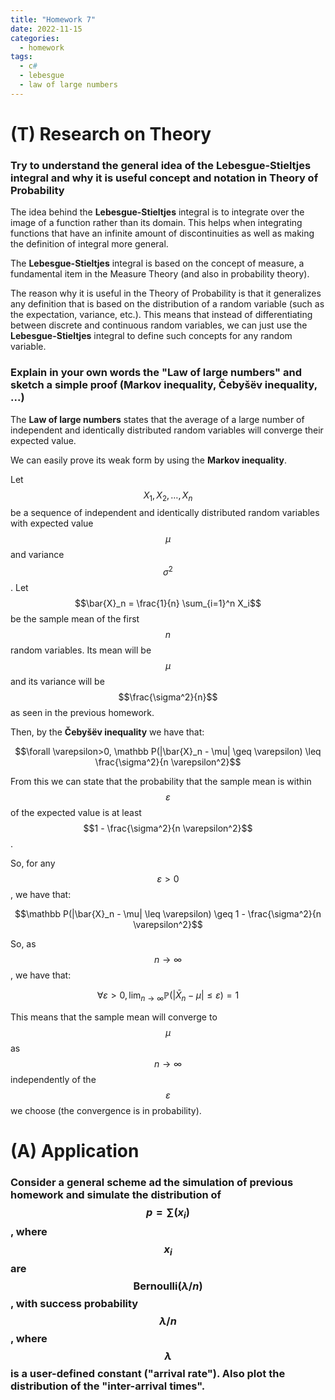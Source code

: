 ```yaml
---
title: "Homework 7"
date: 2022-11-15
categories:
  - homework
tags:
  - c#
  - lebesgue
  - law of large numbers
---
```

<script type="text/javascript" async src="https://cdnjs.cloudflare.com/ajax/libs/mathjax/2.7.1/MathJax.js?config=TeX-AMS-MML_HTMLorMML"></script>

# (T) Research on Theory
### Try to understand the general idea of the Lebesgue-Stieltjes integral and why it is useful concept and notation in Theory of Probability
The idea behind the **Lebesgue-Stieltjes** integral is to integrate over the image of a function rather than its domain. This helps when integrating functions that have an infinite amount of discontinuities as well as making the definition of integral more general.

The **Lebesgue-Stieltjes** integral is based on the concept of measure, a fundamental item in the Measure Theory (and also in probability theory).

The reason why it is useful in the Theory of Probability is that it generalizes any definition that is based on the distribution of a random variable (such as the expectation, variance, etc.). This means that instead of differentiating between discrete and continuous random variables, we can just use the **Lebesgue-Stieltjes** integral to define such concepts for any random variable.


### Explain in your own words the "Law of large numbers" and sketch a simple proof (Markov inequality, Čebyšëv inequality, ...)

The **Law of large numbers** states that the average of a large number of independent and identically distributed random variables will converge their expected value.

We can easily prove its weak form by using the **Markov inequality**.

Let $$X_1, X_2, \dots, X_n$$ be a sequence of independent and identically distributed random variables with expected value $$\mu$$ and variance $$\sigma^2$$. Let $$\bar{X}_n = \frac{1}{n} \sum_{i=1}^n X_i$$ be the sample mean of the first $$n$$ random variables. Its mean will be $$\mu$$ and its variance will be $$\frac{\sigma^2}{n}$$ as seen in the previous homework.


Then, by the **Čebyšëv inequality** we have that:

$$\forall \varepsilon>0, \mathbb P(|\bar{X}_n - \mu| \geq \varepsilon) \leq \frac{\sigma^2}{n \varepsilon^2}$$

From this we can state that the probability that the sample mean is within $$\varepsilon$$ of the expected value is at least $$1 - \frac{\sigma^2}{n \varepsilon^2}$$.

So, for any $$\varepsilon > 0$$, we have that:

$$\mathbb P(|\bar{X}_n - \mu| \leq \varepsilon) \geq 1 - \frac{\sigma^2}{n \varepsilon^2}$$

So, as $$n \to \infty$$, we have that:

$$\forall \varepsilon > 0, \lim_{n \to \infty} \mathbb P(|\bar{X}_n - \mu| \leq \varepsilon) = 1$$

This means that the sample mean will converge to $$\mu$$ as $$n \to \infty$$ independently of the $$\varepsilon$$ we choose (the convergence is in probability).

# (A) Application
### Consider a general scheme ad the simulation of previous homework and simulate the distribution of $$p = \sum(x_i)$$ , where $$x_i$$ are $$\text{Bernoulli}(\lambda/n)$$, with success probability $$\lambda/n$$, where $$\lambda$$ is a user-defined constant ("arrival rate"). Also plot the distribution of the "inter-arrival times".
